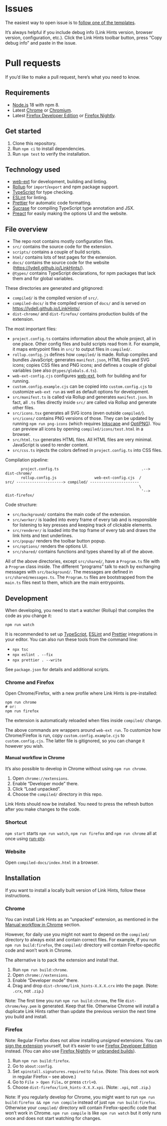 # Issues

The easiest way to open issue is to [follow one of the templates](https://github.com/lydell/LinkHints/issues/new/choose).

It’s always helpful if you include debug info (Link Hints version, browser version, configuration, etc.). Click the Link Hints toolbar button, press “Copy debug info” and paste in the issue.

# Pull requests

If you’d like to make a pull request, here’s what you need to know.

## Requirements

- [Node.js] 18 with npm 8.
- Latest [Chrome] or [Chromium].
- Latest [Firefox Developer Edition] or [Firefox Nightly].

## Get started

1. Clone this repository.
2. Run `npm ci` to install dependencies.
3. Run `npm test` to verify the installation.

## Technology used

- [web-ext] for development, building and linting.
- [Rollup] for `import`/`export` and npm package support.
- [TypeScript] for type checking.
- [ESLint] for linting.
- [Prettier] for automatic code formatting.
- [Sucrase] for compiling TypeScript type annotation and JSX.
- [Preact] for easily making the options UI and the website.

## File overview

- The repo root contains mostly configuration files.
- `src/` contains the source code for the extension.
- `scripts/` contains a couple of build scripts.
- `html/` contains lots of test pages for the extension.
- `docs/` contains the source code for the website (<https://lydell.github.io/LinkHints/>).
- `@types/` contains TypeScript declarations, for npm packages that lack them and for global variables.

These directories are generated and gitignored:

- `compiled/` is the compiled version of `src/`.
- `compiled-docs/` is the compiled version of `docs/` and is served on <https://lydell.github.io/LinkHints/>.
- `dist-chrome/` and `dist-firefox/` contains production builds of the extension.

The most important files:

- `project.config.ts` contains information about the whole project, all in one place. Other config files and build scripts read from it. For example, it maps entrypoint files in `src/` to output files in `compiled/`.
- `rollup.config.js` defines how `compiled/` is made. Rollup compiles and bundles JavaScript; generates `manifest.json`, HTML files and SVG icons; copies CSS files and PNG icons; and defines a couple of global variables (see also `@types/globals.d.ts`).
- `web-ext-config.cjs` configures [web-ext], both for building and for running.
- `custom.config.example.cjs` can be copied into `custom.config.cjs` to customize `web-ext run` as well as default options for development.
- `src/manifest.ts` is called via Rollup and generates `manifest.json`. In fact, all `.ts` files directly inside `src/` are called via Rollup and generate other files.
- `src/icons.tsx` generates all SVG icons (even outside `compiled/`). `src/icons/` contains PNG versions of those. They can be updated by running `npm run png-icons` (which requires [Inkscape] and [OptiPNG]). You can preview all icons by opening `compiled/icons/test.html` in a browser.
- `src/html.tsx` generates HTML files. All HTML files are very minimal. JavaScript is used to render content.
- `src/css.ts` injects the colors defined in `project.config.ts` into CSS files.

Compilation pipeline:

```
       project.config.ts                                     .--> dist-chrome/
       rollup.config.js                 web-ext-config.cjs  /
src/ ---------------------> compiled/ ----------------------
                                                            \
                                                             '--> dist-firefox/
```

Code structure:

- `src/background/` contains the main code of the extension.
- `src/worker/` is loaded into every frame of every tab and is responsible for listening to key presses and keeping track of clickable elements.
- `src/renderer/` is loaded into the top frame of every tab and draws the link hints and text underlines.
- `src/popup/` renders the toolbar button popup.
- `src/options/` renders the options UI.
- `src/shared/` contains functions and types shared by all of the above.

All of the above directories, except `src/shared/`, have a `Program.ts` file with a `Program` class inside. The different “programs” talk to each by exchanging messages with `src/background/`. The messages are defined in `src/shared/messages.ts`. The `Program.ts` files are bootstrapped from the `main.ts` files next to them, which are the main entrypoints.

## Development

When developing, you need to start a watcher (Rollup) that compiles the code as you change it:

```
npm run watch
```

It is recommended to set up [TypeScript], [ESLint] and [Prettier] integrations in your editor. You can also run these tools from the command line:

- `npx tsc`
- `npx eslint . --fix`
- `npx prettier . --write`

See `package.json` for details and additional scripts.

### Chrome and Firefox

Open Chrome/Firefox, with a new profile where Link Hints is pre-installed:

```
npm run chrome
# or:
npm run firefox
```

The extension is automatically reloaded when files inside `compiled/` change.

The above commands are wrappers around `web-ext run`. To customize how Chrome/Firefox is run, copy `custom.config.example.cjs` to `custom.config.cjs`. The latter file is gitignored, so you can change it however you wish.

#### Manual workflow in Chrome

It’s also possible to develop in Chrome without using `npm run chrome`.

1. Open `chrome://extensions`.
2. Enable “Developer mode” there.
3. Click “Load unpacked”.
4. Choose the `compiled/` directory in this repo.

Link Hints should now be installed. You need to press the refresh button after you make changes to the code.

### Shortcut

`npm start` starts `npm run watch`, `npm run firefox` and `npm run chrome` all at once using [run-pty].

### Website

Open `compiled-docs/index.html` in a browser.

## Installation

If you want to install a locally built version of Link Hints, follow these instructions.

### Chrome

You can install Link Hints as an “unpacked” extension, as mentioned in the [Manual workflow in Chrome](#manual-workflow-in-chrome) section.

However, for daily use you might not want to depend on the `compiled/` directory to always exist and contain correct files. For example, if you run `npm run build:firefox`, the `compiled/` directory will contain Firefox-specific code and won’t work in Chrome.

The alternative is to pack the extension and install that.

1. Run `npm run build:chrome`.
2. Open `chrome://extensions`.
3. Enable “Developer mode” there.
4. Drag and drop `dist-chrome/link_hints-X.X.X.crx` into the page. (Note: `.crx`, not `.zip`.)

Note: The first time you run `npm run build:chrome`, the file `dist-chrome/key.pem` is generated. Keep that file. Otherwise Chrome will install a duplicate Link Hints rather than update the previous version the next time you build and install.

### Firefox

Note: Regular Firefox does not allow installing _unsigned_ extensions. You can [sign the extension][sign] yourself, but it’s easier to use [Firefox Developer Edition] instead. (You can also use [Firefox Nightly] or [unbranded builds]).

1. Run `npm run build:firefox`.
2. Go to `about:config`.
3. Set `xpinstall.signatures.required` to `false`. (Note: This does not work in regular Firefox – see above.)
4. Go to `File > Open File…` or press `ctrl+O`.
5. Choose `dist-firefox/link_hints-X.X.X.xpi`. (Note: `.xpi`, not `.zip`.)

Note: If you regularly develop for Chrome, you might want to run `npm run build:firefox && npm run compile` instead of just `npm run build:firefox`. Otherwise your `compiled/` directory will contain Firefox-specific code that won’t work in Chrome. `npm run compile` is like `npm run watch` but it only runs once and does not start watching for changes.

[chrome]: https://www.google.com/chrome/
[chromium]: https://www.chromium.org
[eslint]: https://eslint.org/
[firefox developer edition]: https://www.mozilla.org/firefox/developer/
[firefox nightly]: https://nightly.mozilla.org/
[inkscape]: https://inkscape.org/
[node.js]: https://nodejs.org/
[optipng]: http://optipng.sourceforge.net/
[preact]: https://preactjs.com/
[prettier]: https://prettier.io/
[rollup]: https://rollupjs.org/
[run-pty]: https://github.com/lydell/run-pty
[sign]: https://developer.mozilla.org/en-US/docs/Mozilla/Add-ons/WebExtensions/Getting_started_with_web-ext#Signing_your_extension_for_self-distribution
[sucrase]: https://github.com/alangpierce/sucrase
[typescript]: typescriptlang.org/
[unbranded builds]: https://wiki.mozilla.org/Add-ons/Extension_Signing#Unbranded_Builds
[web-ext]: https://github.com/mozilla/web-ext
